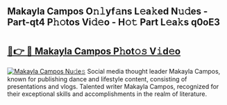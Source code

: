 ## Makayla Campos O𝚗𝚕yf𝚊ns L𝚎a𝚔ed N𝚞𝚍es - Part-qt4 P𝚑𝚘tos Vi𝚍𝚎o - H𝚘𝚝 Part L𝚎a𝚔s q0oE3

# <h2><a href="http://kf7g45r.oniu.top/?m=Makayla+Campos">🔗👉 🔴 Makayla Campos P𝚑ot𝚘𝚜 V𝚒d𝚎o</a></h2>

[![Makayla Campos Nu𝚍e𝚜](https://i.imgur.com/0qMVB7G.gif)](http://kf7g45r.oniu.top/?m=Makayla+Campos)
Social media thought leader Makayla Campos, known for publishing dance and lifestyle content, consisting of presentations and vlogs. Talented writer Makayla Campos, recognized for their exceptional skills and accomplishments in the realm of literature.  
